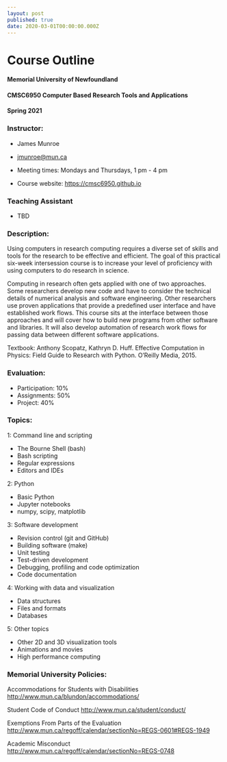 ```yaml
---
layout: post
published: true
date: 2020-03-01T00:00:00.000Z
---
```


# Course Outline


#### Memorial University of Newfoundland
#### CMSC6950  Computer Based Research Tools and Applications
#### Spring 2021

### Instructor:
- James Munroe
- jmunroe@mun.ca

- Meeting times: Mondays and Thursdays, 1 pm - 4 pm
* Course website: https://cmsc6950.github.io

### Teaching Assistant
- TBD

### Description:

Using computers in research computing requires a diverse set of skills and tools for the research to be effective and efficient.  The goal of this practical six-week intersession course is to increase your level of proficiency with using computers to do research in science.  

Computing in research often gets applied with one of two approaches.  Some researchers develop new code and have to consider the technical details of numerical analysis and software engineering.  Other researchers use proven applications that provide a predefined user interface and have established work flows.  This course sits at the interface between those approaches and will cover how to build new programs from other software and libraries.  It will also develop automation of research work flows for passing data between different software applications.

Textbook:  Anthony Scopatz, Kathryn D. Huff.  Effective Computation in Physics: Field Guide to Research with Python. O’Reilly Media, 2015.

### Evaluation:

- Participation: 10%
- Assignments:   50%
- Project:       40%

### Topics:

1: Command line and scripting
- The Bourne Shell (bash)
- Bash scripting
- Regular expressions
- Editors and IDEs

2: Python
- Basic Python
- Jupyter notebooks
- numpy, scipy, matplotlib

3: Software development
- Revision control (git and GitHub)
- Building software (make)
- Unit testing
- Test-driven development
- Debugging, profiling and code optimization
- Code documentation

4: Working with data and visualization
- Data structures
- Files and formats
- Databases

5:  Other topics
- Other 2D and 3D visualization tools
- Animations and movies 
- High performance computing

### Memorial University Policies:

Accommodations for Students with Disabilities http://www.mun.ca/blundon/accommodations/

Student Code of Conduct http://www.mun.ca/student/conduct/

Exemptions From Parts of the Evaluation
http://www.mun.ca/regoff/calendar/sectionNo=REGS-0601#REGS-1949

Academic Misconduct http://www.mun.ca/regoff/calendar/sectionNo=REGS-0748
